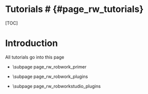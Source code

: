 # Tutorials # {#page_rw_tutorials}

[TOC]

# Introduction #
All tutorials go into this page

- \subpage page_rw_robwork_primer

- \subpage page_rw_robwork_plugins

- \subpage page_rw_robworkstudio_plugins



